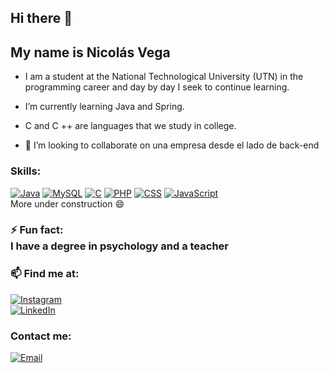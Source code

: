 <!--
**NicolasVega92/NicolasVega92** is a ✨ _special_ ✨ repository because its `README.md` (this file) appears on your GitHub profile.
-->
## Hi there 👋
## My name is Nicolás Vega

- I am a student at the National Technological University (UTN) in the programming career and day by day I seek to continue learning.
- I’m currently learning Java and Spring. 
- C and C ++ are languages ​​that we study in college.

- 💬 I’m looking to collaborate on una empresa desde el lado de back-end

### Skills:<br>
[![Java](https://img.shields.io/badge/Java-007396?style=for-the-badge&logo=java&logoColor=white&labelColor=101010)]()
[![MySQL](https://img.shields.io/badge/MySQL-4479A1?style=for-the-badge&logo=mysql&logoColor=white&labelColor=101010)]()
[![C](https://img.shields.io/badge/C-FA7343?style=for-the-badge&logo=c&logoColor=white&labelColor=101010)]()
[![PHP](https://img.shields.io/badge/PHP-999999?style=for-the-badge&logo=php&logoColor=white&labelColor=101010)]()
[![CSS](https://img.shields.io/badge/CSS-1575F9?style=for-the-badge&logo=css&logoColor=white&labelColor=101010)]()
[![JavaScript](https://img.shields.io/badge/JavaScript-3DDC84?style=for-the-badge&logo=JavaScript&logoColor=white&labelColor=101010)]()<br>
More under construction 😄

### ⚡ Fun fact: <br>I have a degree in psychology and a teacher

### 📫 Find me at: <br>
[![Instagram](https://img.shields.io/badge/Instagram-@nicovegag-E4405F?style=for-the-badge&logo=instagram&logoColor=white&labelColor=101010)](https://instagram.com/nicovegag)<br>
[![LinkedIn](https://img.shields.io/badge/LinkedIn-Nico_Vega-0077B5?style=for-the-badge&logo=linkedin&logoColor=white&labelColor=101010)](https://www.linkedin.com/in/nicolasvegag/)

### Contact me:<br>
[![Email](https://img.shields.io/badge/nicovegag@gmail.com-my_personal_email_-D14836?style=for-the-badge&logo=gmail&logoColor=white&labelColor=101010)](mailto:nicovegag@gmail.com)
